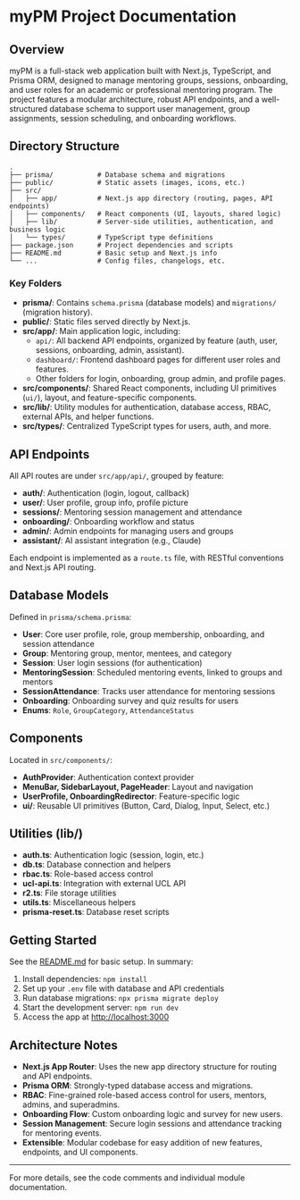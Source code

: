 # myPM Project Documentation

## Overview

myPM is a full-stack web application built with Next.js, TypeScript, and Prisma ORM, designed to manage mentoring groups, sessions, onboarding, and user roles for an academic or professional mentoring program. The project features a modular architecture, robust API endpoints, and a well-structured database schema to support user management, group assignments, session scheduling, and onboarding workflows.

## Directory Structure

```
.
├── prisma/           # Database schema and migrations
├── public/           # Static assets (images, icons, etc.)
├── src/
│   ├── app/          # Next.js app directory (routing, pages, API endpoints)
│   ├── components/   # React components (UI, layouts, shared logic)
│   ├── lib/          # Server-side utilities, authentication, and business logic
│   └── types/        # TypeScript type definitions
├── package.json      # Project dependencies and scripts
├── README.md         # Basic setup and Next.js info
└── ...               # Config files, changelogs, etc.
```

### Key Folders

- **prisma/**: Contains `schema.prisma` (database models) and `migrations/` (migration history).
- **public/**: Static files served directly by Next.js.
- **src/app/**: Main application logic, including:
  - `api/`: All backend API endpoints, organized by feature (auth, user, sessions, onboarding, admin, assistant).
  - `dashboard/`: Frontend dashboard pages for different user roles and features.
  - Other folders for login, onboarding, group admin, and profile pages.
- **src/components/**: Shared React components, including UI primitives (`ui/`), layout, and feature-specific components.
- **src/lib/**: Utility modules for authentication, database access, RBAC, external APIs, and helper functions.
- **src/types/**: Centralized TypeScript types for users, auth, and more.

## API Endpoints

All API routes are under `src/app/api/`, grouped by feature:

- **auth/**: Authentication (login, logout, callback)
- **user/**: User profile, group info, profile picture
- **sessions/**: Mentoring session management and attendance
- **onboarding/**: Onboarding workflow and status
- **admin/**: Admin endpoints for managing users and groups
- **assistant/**: AI assistant integration (e.g., Claude)

Each endpoint is implemented as a `route.ts` file, with RESTful conventions and Next.js API routing.

## Database Models

Defined in `prisma/schema.prisma`:

- **User**: Core user profile, role, group membership, onboarding, and session attendance
- **Group**: Mentoring group, mentor, mentees, and category
- **Session**: User login sessions (for authentication)
- **MentoringSession**: Scheduled mentoring events, linked to groups and mentors
- **SessionAttendance**: Tracks user attendance for mentoring sessions
- **Onboarding**: Onboarding survey and quiz results for users
- **Enums**: `Role`, `GroupCategory`, `AttendanceStatus`

## Components

Located in `src/components/`:

- **AuthProvider**: Authentication context provider
- **MenuBar, SidebarLayout, PageHeader**: Layout and navigation
- **UserProfile, OnboardingRedirector**: Feature-specific logic
- **ui/**: Reusable UI primitives (Button, Card, Dialog, Input, Select, etc.)

## Utilities (lib/)

- **auth.ts**: Authentication logic (session, login, etc.)
- **db.ts**: Database connection and helpers
- **rbac.ts**: Role-based access control
- **ucl-api.ts**: Integration with external UCL API
- **r2.ts**: File storage utilities
- **utils.ts**: Miscellaneous helpers
- **prisma-reset.ts**: Database reset scripts

## Getting Started

See the [README.md](../README.md) for basic setup. In summary:

1. Install dependencies: `npm install`
2. Set up your `.env` file with database and API credentials
3. Run database migrations: `npx prisma migrate deploy`
4. Start the development server: `npm run dev`
5. Access the app at [http://localhost:3000](http://localhost:3000)

## Architecture Notes

- **Next.js App Router**: Uses the new app directory structure for routing and API endpoints.
- **Prisma ORM**: Strongly-typed database access and migrations.
- **RBAC**: Fine-grained role-based access control for users, mentors, admins, and superadmins.
- **Onboarding Flow**: Custom onboarding logic and survey for new users.
- **Session Management**: Secure login sessions and attendance tracking for mentoring events.
- **Extensible**: Modular codebase for easy addition of new features, endpoints, and UI components.

---

For more details, see the code comments and individual module documentation. 